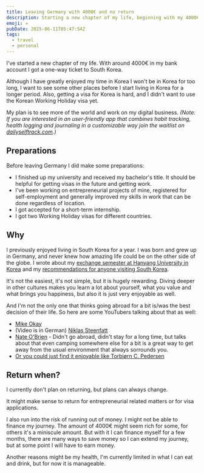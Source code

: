 ```yaml
---
title: Leaving Germany with 4000€ and no return
description: Starting a new chapter of my life, beginning with my 4000€ and a one-way flight to South Korea.
emoji: ✈️
pubDate: 2025-06-11T05:47:54Z
tags:
  - travel
  - personal
---
```

I've started a new chapter of my life. With around 4000€ in my bank account I got a one-way ticket to South Korea.

Although I have greatly enjoyed my time in Korea I won't be in Korea for too long, I want to see some other places before I start living in Korea for a longer period. Also, getting a visa for Korea is hard, and I didn't want to use the Korean Working Holiday visa yet.

My plan is to see more of the world and work on my digital business. *(Note: If you are interested in an user-friendly app that combines habit tracking, health logging and journaling in a customizable way join the waitlist on [dailyselftrack.com](https://dailyselftrack.com/).)*

## Preparations

Before leaving Germany I did make some preparations:
- I finished up my university and received my bachelor's title. It should be helpful for getting visas in the future and getting work.
- I've been working on entrepreneurial projects of mine, registered for self-employment and generally improved my skills in work that can be done regardless of location.
- I got accepted for a short-term internship.
- I got two Working Holiday visas for different countries.
## Why

I previously enjoyed living in South Korea for a year. I was born and grew up in Germany, and never knew how amazing life could be on the other side of the globe. I wrote about my [exchange semester at Hanyang University in Korea](/blog/hanyang-erica-exchange) and my [recommendations for anyone visiting South Korea](/blog/south-korea-travel-guide).

It's not the easiest, it's not simple, but it is hugely rewarding. Diving deeper in other cultures makes you learn a lot about yourself, what you value and what brings you happiness, but also it is just very enjoyable as well.

And I'm not the only one that thinks going abroad for a bit is/was the best decision of their life. So here are some YouTubers talking about that as well:
- [Mike Okay](https://youtu.be/cZX0VY11JvI)
- (Video is in German) [Niklas Steenfatt](https://youtu.be/fKcYTAB3tp8?t=853) 
- [Nate O'Brien](https://youtu.be/bwojg1i9dls?t=536) - Didn't go abroad, didn't stay for a long time, but talks about that even camping somewhere else for a bit is a great way to get away from the usual environment that always sorrounds you.
- [Or you could just find it enjoyable like Torbjørn C. Pedersen](https://www.onceuponasaga.dk/why-not)

## Return when?

I currently don't plan on returning, but plans can always change.

It might make sense to return for entrepreneurial related matters or for visa applications.

I also run into the risk of running out of money. I might not be able to finance my journey. The amount of 4000€ might seem rich for some, for others it's a miniscule amount. But with it I can finance myself for a few months, there are many ways to save money so I can extend my journey, but at some point I will have to earn money.

Another reasons might be my health, I'm currently limited in what I can eat and drink, but for now it is manageable.